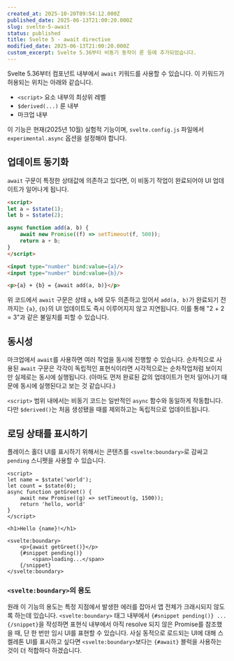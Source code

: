 ```yaml
---
created_at: 2025-10-20T09:54:12.000Z
published_date: 2025-06-13T21:00:20.000Z
slug: svelte-5-await
status: published
title: Svelte 5 - await directive
modified_date: 2025-06-13T21:00:20.000Z
custom_excerpt: Svelte 5.36부터 비동기 동작이 룬 등에 추가되었습니다.
---
```


Svelte 5.36부터 컴포넌트 내부에서 `await` 키워드를 사용할 수 있습니다. 이 키워드가 허용되는 위치는 아래와 같습니다.

* `<script>` 요소 내부의 최상위 레벨
* `$derived(...)` 룬 내부
* 마크업 내부

이 기능은 현재(2025년 10월) 실험적 기능이며, `svelte.config.js` 파일에서 `experimental.async` 옵션을 설정해야 합니다. 

## 업데이트 동기화

`await` 구문이 특정한 상태값에 의존하고 있다면, 이 비동기 작업이 완료되어야 UI 업데이트가 일어나게 됩니다. 

```html
<script>
let a = $state(1);
let b = $state(2);

async function add(a, b) {
	await new Promise((f) => setTimeout(f, 500));
	return a + b;
}
</script>

<input type="number" bind:value={a}/>
<input type="number" bind:value={b}/>

<p>{a} + {b} = {await add(a, b)}</p>
```

위 코드에서 `await` 구문은 상태 `a`, `b`에 모두 의존하고 있어서 `add(a, b)`가 완료되기 전까지는 `{a}`, `{b}`의 UI 업데이트도 즉시 이루어지지 않고 지연됩니다. 이를 통해 "2 + 2 = 3"과 같은 불일치를 피할 수 있습니다. 

## 동시성

마크업에서 `await`를 사용하면 여러 작업을 동시에 진행할 수 있습니다. 순차적으로 사용된 `await` 구문은 각각이 독립적인 표현식이라면 시각적으로는 순차작업처럼 보이지만 실제로는 동시에 실행됩니다. (아마도 먼저 완료된 값의 업데이트가 먼저 일어나기 때문에 동시에 실행된다고 보는 것 같습니다.)

`<script>` 범위 내에서는 비동기 코드는 일반적인 `async` 함수와 동일하게 작동합니다. 다만 `$derived()`는 처음 생성됐을 때를 제외하고는 독립적으로 업데이트됩니다.

## 로딩 상태를 표시하기

플레이스 홀더 UI를 표시하기 위해서는 콘텐츠를 `<svelte:boundary>`로 감싸고 `pending` 스니펫을 사용할 수 있습니다. 

```svelte
<script>
let name = $state('world');
let count = $state(0);
async function getGreet() {
	await new Promise((g) => setTimeout(g, 1500));
	return 'hello, world'
}
</script>

<h1>Hello {name}!</h1>

<svelte:boundary>
	<p>{await getGreet()}</p>
	{#snippet pending()}
		<span>loading...</span>
	{/snippet}
</svelte:boundary>
```
### `<svelte:boundary>`의 용도

원래 이 기능의 용도는 특정 지점에서 발생한 에러를 잡아서 앱 전체가 크래시되지 않도록 하는데 있습니다. `<svelte:boundary>` 태그 내부에서 `{#snippet pending()} ... {/snippet}`을 작성하면 표현식 내부에서 아직 resolve 되지 않은 Promise를 참조했을 때, 단 한 번만 임시 UI를 표현할 수 있습니다. 사실 동적으로 로드되는 UI에 대해 스켈레톤 UI를 표시하고 싶다면 `<svelte:boundary>`보다는 `{#await}` 블럭을 사용하는 것이 더 적합하다 하겠습니다. 